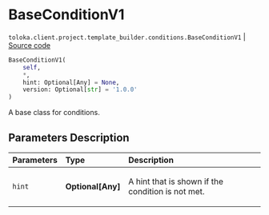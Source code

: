 # BaseConditionV1
`toloka.client.project.template_builder.conditions.BaseConditionV1` | [Source code](https://github.com/Toloka/toloka-kit/blob/v1.2.1/src/client/project/template_builder/conditions.py#L33)

```python
BaseConditionV1(
    self,
    *,
    hint: Optional[Any] = None,
    version: Optional[str] = '1.0.0'
)
```

A base class for conditions.

## Parameters Description

| Parameters | Type | Description |
| :----------| :----| :-----------|
`hint`|**Optional\[Any\]**|<p>A hint that is shown if the condition is not met.</p>
